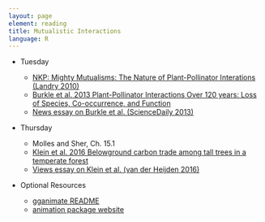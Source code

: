 ```yaml
---
layout: page
element: reading
title: Mutualistic Interactions
language: R
---
```


* Tuesday

  * [NKP: Mighty Mutualisms: The Nature of Plant-Pollinator Interations (Landry 2010)](https://www.nature.com/scitable/knowledge/library/mighty-mutualisms-the-nature-of-plant-pollinator-13235427)
  * [Burkle et al. 2013 Plant-Pollinator Interactions Over 120 years: Loss of Species, Co-occurrence, and Function](https://science.sciencemag.org/content/339/6127/1611)
  * [News essay on Burkle et al. (ScienceDaily 2013)](https://www.sciencedaily.com/releases/2013/02/130228155624.htm)

* Thursday
  * Molles and Sher, Ch. 15.1
  * [Klein et al. 2016 Belowground carbon trade among tall trees in a temperate forest](https://science.sciencemag.org/content/352/6283/342)
  * [Views essay on Klein et al. (van der Heijden 2016)](https://science.sciencemag.org/content/352/6283/290)
  

* Optional Resources

  * [gganimate README](https://github.com/dgrtwo/gganimate/blob/master/README.md)
  * [animation package website](https://yihui.name/animation/)
